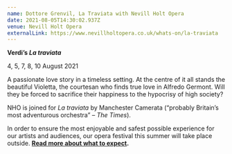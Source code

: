 ```yaml
---
name: Dottore Grenvil, La Traviata with Nevill Holt Opera
date: 2021-08-05T14:30:02.937Z
venue: Nevill Holt Opera
externalLink: https://www.nevillholtopera.co.uk/whats-on/la-traviata
---
```

<!--StartFragment-->

**Verdi’s *La traviata***

4, 5, 7, 8, 10 August 2021

A passionate love story in a timeless setting. At the centre of it all stands the beautiful Violetta, the courtesan who finds true love in Alfredo Germont. Will they be forced to sacrifice their happiness to the hypocrisy of high society?

NHO is joined for *La traviata* by Manchester Camerata (“probably Britain’s most adventurous orchestra” – *The Times*).

In order to ensure the most enjoyable and safest possible experience for our artists and audiences, our opera festival this summer will take place outside. **[Read more about what to expect](https://www.nevillholtopera.co.uk/news/nho-summer-opera-festival-2021).**

<!--EndFragment-->